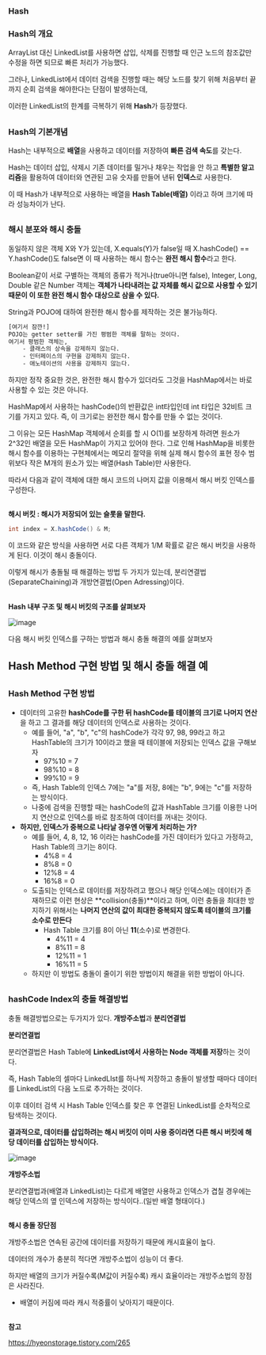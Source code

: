 ### Hash

### Hash의 개요

ArrayList 대신 LinkedList를 사용하면 삽입, 삭제를 진행할 때 인근 노드의 참조값만 수정을 하면 되므로 빠른 처리가 가능했다.

그러나, LinkedList에서 데이터 검색을 진행할 때는 해당 노드를 찾기 위해 처음부터 끝까지 순회 검색을 해야한다는 단점이 발생하는데, 

이러한 LinkedList의 한계를 극복하기 위해 **Hash**가 등장했다.


## 
### Hash의 기본개념

Hash는 내부적으로 **배열**을 사용하고 데이터를 저장하여 **빠른 검색 속도**를 갖는다.

Hash는 데이터 삽입, 삭제시 기존 데이터를 밀거나 채우는 작업을 안 하고 **특별한 알고리즘**을 활용하여 데이터와 연관된 고유 숫자를 만들어 낸뒤 **인덱스**로 사용한다.

이 때 Hash가 내부적으로 사용하는 배열을 **Hash Table(배열)** 이라고 하며 크기에 따라 성능차이가 난다.


## 
### **해시 분포와 해시 충돌**

동일하지 않은 객체 X와 Y가 있는데, X.equals(Y)가 false일 때 X.hashCode() == Y.hashCode()도 false면 이 때 사용하는 해시 함수는 **완전 해시 함수**라고 한다.

Boolean같이 서로 구별하는 객체의 종류가 적거나(true아니면 false), Integer, Long, Double 같은 Number 객체는 **객체가 나타내려는 값 자체를 해시 값으로 사용할 수 있기 때문이 이 또한 완전 해시 함수 대상으로 삼을 수 있다.**

String과 POJO에 대하여 완전한 해시 함수를 제작하는 것은 불가능하다.

~~~reStructuredText
[여기서 잠깐!]
POJO는 getter setter를 가진 평범한 객체를 말하는 것이다.
여기서 평범한 객체는, 
	- 클래스의 상속을 강제하지 않는다.
	- 인터페이스의 구현을 강제하지 않는다.
	- 애노테이션의 사용을 강제하지 않는다.
~~~

하지만 정작 중요한 것은, 완전한 해시 함수가 있더라도 그것을 HashMap에서는 바로 사용할 수 있는 것은 아니다.

HashMap에서 사용하는 hashCode()의 반환값은 int타입인데 int 타입은 32비트 크기를 가지고 있다. 즉, 이 크기로는 완전한 해시 함수를 만들 수 없는 것이다.

그 이유는 모든 HashMap 객체에서 순회를 할 시 O(1)를 보장하게 하려면 원소가 2^32인 배열을 모든 HashMap이 가지고 있어야 한다. 그로 인해 HashMap을 비롯한 해시 함수를 이용하는 구현체에서는 메모리 절약을 위해 실제 해시 함수의 표현 정수 범위보다 작은 M개의 원소가 있는 배열(Hash Table)만 사용한다.

따라서 다음과 같이 객체에 대한 해시 코드의 나머지 값을 이용해서 해시 버킷 인덱스를 구성한다.


## 
**해시 버킷 : 해시가 저장되어 있는 슬롯을 말한다.**

~~~java
int index = X.hashCode() & M;
~~~

이 코드와 같은 방식을 사용하면 서로 다른 객체가 1/M 확률로 같은 해시 버킷을 사용하게 된다. 이것이 해시 충돌이다.

이렇게 해시가 충돌될 때 해결하는 방법 두 가지가 있는데, 분리연결법(SeparateChaining)과 개방연결법(Open Adressing)이다.


## 
**Hash 내부 구조 및 해시 버킷의 구조를 살펴보자**

![image](https://user-images.githubusercontent.com/40616436/73587456-6af4d180-44ff-11ea-8912-8436826e49ac.png)



다음 해시 버킷 인덱스를 구하는 방법과 해시 충돌 해결의 예를 살펴보자

## Hash Method 구현 방법 및 해시 충돌 해결 예


## 
### Hash Method 구현 방법

- 데이터의 고유한 **hashCode를 구한 뒤 hashCode를 테이블의 크기로 나머지 연산**을 하고 그 결과를 해당 데이터의 인덱스로 사용하는 것이다.
  - 예를 들어, "a", "b", "c"의 hashCode가 각각 97, 98, 99라고 하고 HashTable의 크기가 10이라고 했을 때 테이블에 저장되는 인덱스 값을 구해보자
    - 97%10 = 7
    - 98%10 = 8
    - 99%10 = 9
  - 즉,  Hash Table의 인덱스 7에는 "a"를 저장, 8에는 "b", 9에는 "c"를 저장하는 방식이다.
  - 나중에 검색을 진행할 때는 hashCode의 값과 HashTable 크기를 이용한 나머지 연산으로 인덱스를 바로 참조하여 데이터를 꺼내는 것이다.
- **하지만, 인덱스가 중복으로 나타날 경우엔 어떻게 처리하는 가?**
  - 예를 들어, 4, 8, 12, 16 이라는 hashCode를 가진 데이터가 있다고 가정하고, Hash Table의 크기는 8이다.
    - 4%8 = 4
    - 8%8 = 0
    - 12%8 = 4
    - 16%8 = 0
  - 도출되는 인덱스로 데이터를 저장하려고 했으나 해당 인덱스에는 데이터가 존재하므로 이런 현상은 **collision(충돌)**이라고 하며, 이런 충돌을 최대한 방지하기 위해서는 **나머지 연산의 값이 최대한 중복되지 않도록 테이블의 크기를 소수로 만든다**
    - Hash Table 크기를 8이 아닌 **11**(소수)로 변경한다.
      - 4%11 = 4
      - 8%11 = 8
      - 12%11 = 1
      - 16%11 = 5
  - 하지만 이 방법도 충돌이 줄이기 위한 방법이지 해결을 위한 방법이 아니다.


## 
### hashCode Index의 충돌 해결방법

충돌 해결방법으로는 두가지가 있다. **개방주소법**과 **분리연결법**



**분리연결법**

분리연결법은 Hash Table에 **LinkedList에서 사용하는 Node 객체를 저장**하는 것이다.

즉, Hash Table의 셀마다 LinkedLIst를 하나씩 저장하고 충돌이 발생할 때마다 데이터를 LinkedList의 다음 노드로 추가하는 것이다.

이후 데이터 검색 시 Hash Table 인덱스를 찾은 후 연결된 LinkedList를 순차적으로 탐색하는 것이다.

**결과적으로, 데이터를 삽입하려는 해시 버킷이 이미 사용 중이라면 다른 해시 버킷에 해당 데이터를 삽입하는 방식이다.**

![image](https://user-images.githubusercontent.com/40616436/73239309-12f85b00-41df-11ea-81a8-7b251c4a68f1.png)


**개방주소법**

분리연결법과(배열과 LinkedList)는 다르게 배열만 사용하고 인덱스가 겹칠 경우에는 해당 인덱스의 옆 인덱스에 저장하는 방식이다..(일반 배열 형태이다.)


## 
**해시 충돌 장단점**

개방주소법은 연속된 공간에 데이터를 저장하기 때문에 캐시효율이 높다.

데이터의 개수가 충분히 적다면 개방주소법이 성능이 더 좋다.

하지만 배열의 크기가 커질수록(M값이 커질수록) 캐시 효율이라는 개방주소법의 장점은 사라진다.

- 배열이 커짐에 따라 캐시 적중률이 낮아지기 때문이다.






## 
**참고**

https://hyeonstorage.tistory.com/265

